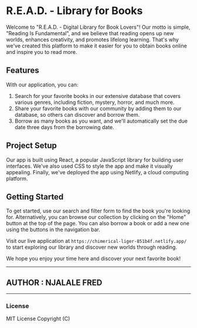 # R.E.A.D. - Library for Books 

Welcome to "R.E.A.D. - Digital Library for Book Lovers"! Our motto is simple, "Reading Is Fundamental", and we believe that reading opens up new worlds, enhances creativity, and promotes lifelong learning. That's why we've created this platform to make it easier for you to obtain books online and inspire you to read more.

## Features

With our application, you can:

1. Search for your favorite books in our extensive database that covers various genres, including fiction, mystery, horror, and much more.
2. Share your favorite books with our community by adding them to our database, so others can discover and borrow them.
3. Borrow as many books as you want, and we'll automatically set the due date three days from the borrowing date.

## Project Setup

Our app is built using React, a popular JavaScript library for building user interfaces. We've also used CSS to style the app and make it visually appealing. Finally, we've deployed the app using Netlify, a cloud computing platform.

## Getting Started

To get started, use our search and filter form to find the book you're looking for. Alternatively, you can browse our collection by clicking on the "Home" button at the top of the page. You can also borrow a book or add a new one using the buttons in the navigation bar.

Visit our live application at `https://chimerical-liger-851b4f.netlify.app/` to start exploring our library and discover new worlds through reading.

We hope you enjoy your time here and discover your next favorite book!

****
## AUTHOR : NJALALE FRED
****
### License
MIT License Copyright (C) 